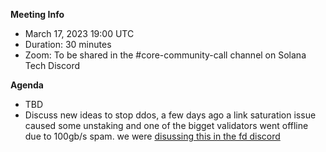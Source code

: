 **Meeting Info**
- March 17, 2023 19:00 UTC
- Duration: 30 minutes
- Zoom: To be shared in the #core-community-call channel on Solana Tech Discord

**Agenda**

- TBD
- Discuss new ideas to stop ddos, a few days ago a link saturation issue caused some unstaking and one of the bigget validators went offline due to 100gb/s spam. we were [disussing this in the fd discord](https://discord.com/channels/1010089595486085211/1010089596022947902/1084169065897144391) 
